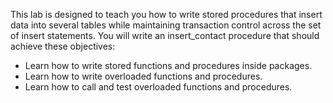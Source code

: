 This lab is designed to teach you how to write stored procedures that insert data into several tables while maintaining transaction control across the set of insert statements. You will write an insert_contact procedure that should achieve these objectives:
<ul>
  <li>Learn how to write stored functions and procedures inside packages.</li>
  <li>Learn how to write overloaded functions and procedures.</li>
  <li>Learn how to call and test overloaded functions and procedures.</li>
</ul>
